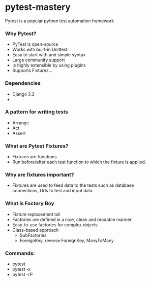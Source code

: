 # pytest-mastery

 Pytest is a popular python test automation framework

### Why Pytest?

- PyTest is open-source
- Works with built-in Unittest
- Easy to start with and simple syntax
- Large community support
- Is highly extensible by using plugins
- Supports Fixtures...


### Dependencies

- Django 3.2
- 

###  A pattern for writing tests

- Arrange
- Act
- Assert

### What are Pytest Fixtures?

- Fixtures are functions
- Run before/after each test function to which the fixture is applied.

### Why are fixtures important?

- Fixtures are used to feed data to the tests such as database connections, Urls to test and input data.

### What is Factory Boy

- Fixture replacement toll
- Factories are defined in a nice, clean and readable manner
- Easy-to-use factories for complex objects
- Class-based approach
    - SubFactories
    - ForeignKey, reverse ForeignKey, ManyToMany

### Commands:

- pytest
- pytest -x
- pytest -rP